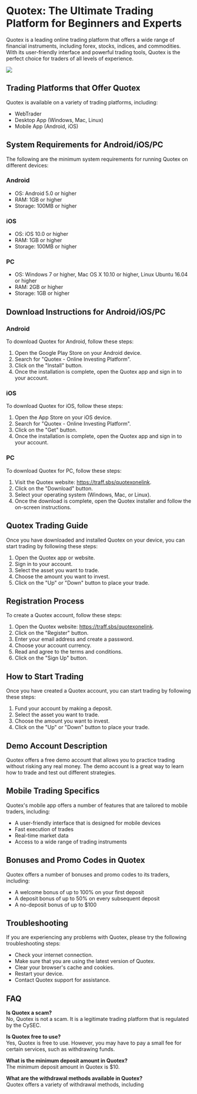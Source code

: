 # Quotex: The Ultimate Trading Platform for Beginners and Experts

Quotex is a leading online trading platform that offers a wide range of
financial instruments, including forex, stocks, indices, and
commodities. With its user-friendly interface and powerful trading
tools, Quotex is the perfect choice for traders of all levels of
experience.

[![](https://static.quotex.io/files/5_en/300_250.jpg)](https://traff.sbs/brokerqxsignupf)

## Trading Platforms that Offer Quotex

Quotex is available on a variety of trading platforms, including:

-   WebTrader
-   Desktop App (Windows, Mac, Linux)
-   Mobile App (Android, iOS)

## System Requirements for Android/iOS/PC

The following are the minimum system requirements for running Quotex on
different devices:

### Android

-   OS: Android 5.0 or higher
-   RAM: 1GB or higher
-   Storage: 100MB or higher

### iOS

-   OS: iOS 10.0 or higher
-   RAM: 1GB or higher
-   Storage: 100MB or higher

### PC

-   OS: Windows 7 or higher, Mac OS X 10.10 or higher, Linux Ubuntu
    16.04 or higher
-   RAM: 2GB or higher
-   Storage: 1GB or higher

## Download Instructions for Android/iOS/PC

### Android

To download Quotex for Android, follow these steps:

1.  Open the Google Play Store on your Android device.
2.  Search for "Quotex - Online Investing Platform".
3.  Click on the "Install" button.
4.  Once the installation is complete, open the Quotex app and sign in
    to your account.

### iOS

To download Quotex for iOS, follow these steps:

1.  Open the App Store on your iOS device.
2.  Search for "Quotex - Online Investing Platform".
3.  Click on the "Get" button.
4.  Once the installation is complete, open the Quotex app and sign in
    to your account.

### PC

To download Quotex for PC, follow these steps:

1.  Visit the Quotex website: https://traff.sbs/quotexonelink.
2.  Click on the "Download" button.
3.  Select your operating system (Windows, Mac, or Linux).
4.  Once the download is complete, open the Quotex installer and follow
    the on-screen instructions.

## Quotex Trading Guide

Once you have downloaded and installed Quotex on your device, you can
start trading by following these steps:

1.  Open the Quotex app or website.
2.  Sign in to your account.
3.  Select the asset you want to trade.
4.  Choose the amount you want to invest.
5.  Click on the "Up" or "Down" button to place your trade.

## Registration Process

To create a Quotex account, follow these steps:

1.  Open the Quotex website: https://traff.sbs/quotexonelink.
2.  Click on the "Register" button.
3.  Enter your email address and create a password.
4.  Choose your account currency.
5.  Read and agree to the terms and conditions.
6.  Click on the "Sign Up" button.

## How to Start Trading

Once you have created a Quotex account, you can start trading by
following these steps:

1.  Fund your account by making a deposit.
2.  Select the asset you want to trade.
3.  Choose the amount you want to invest.
4.  Click on the "Up" or "Down" button to place your trade.

## Demo Account Description

Quotex offers a free demo account that allows you to practice trading
without risking any real money. The demo account is a great way to learn
how to trade and test out different strategies.

## Mobile Trading Specifics

Quotex\'s mobile app offers a number of features that are tailored to
mobile traders, including:

-   A user-friendly interface that is designed for mobile devices
-   Fast execution of trades
-   Real-time market data
-   Access to a wide range of trading instruments

## Bonuses and Promo Codes in Quotex

Quotex offers a number of bonuses and promo codes to its traders,
including:

-   A welcome bonus of up to 100% on your first deposit
-   A deposit bonus of up to 50% on every subsequent deposit
-   A no-deposit bonus of up to \$100

## Troubleshooting

If you are experiencing any problems with Quotex, please try the
following troubleshooting steps:

-   Check your internet connection.
-   Make sure that you are using the latest version of Quotex.
-   Clear your browser\'s cache and cookies.
-   Restart your device.
-   Contact Quotex support for assistance.

## FAQ

**Is Quotex a scam?**\
No, Quotex is not a scam. It is a legitimate trading platform that is
regulated by the CySEC.

**Is Quotex free to use?**\
Yes, Quotex is free to use. However, you may have to pay a small fee for
certain services, such as withdrawing funds.

**What is the minimum deposit amount in Quotex?**\
The minimum deposit amount in Quotex is \$10.

**What are the withdrawal methods available in Quotex?**\
Quotex offers a variety of withdrawal methods, including

